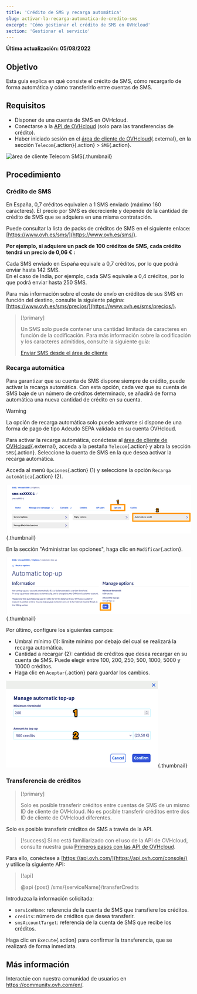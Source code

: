```yaml
---
title: 'Crédito de SMS y recarga automática'
slug: activar-la-recarga-automatica-de-credito-sms
excerpt: 'Cómo gestionar el crédito de SMS en OVHcloud'
section: 'Gestionar el servicio'
---
```


**Última actualización: 05/08/2022**

## Objetivo

Esta guía explica en qué consiste el crédito de SMS, cómo recargarlo de forma automática y cómo transferirlo entre cuentas de SMS.

## Requisitos

- Disponer de una cuenta de SMS en OVHcloud.
- Conectarse a la [API de OVHcloud](https://api.ovh.com/console/) (solo para las transferencias de crédito).
- Haber iniciado sesión en el [área de cliente de OVHcloud](https://www.ovh.com/auth/?action=gotomanager&from=https://www.ovh.es/&ovhSubsidiary=es){.external}, en la sección `Telecom`{.action}{.action} > `SMS`{.action}.

![área de cliente Telecom SMS](https://raw.githubusercontent.com/ovh/docs/master/templates/control-panel/product-selection/telecom/tpl-telecom-03-en-sms.png){.thumbnail}

## Procedimiento

### Crédito de SMS

En España, 0,7 créditos equivalen a 1 SMS enviado (máximo 160 caracteres). El precio por SMS es decreciente y depende de la cantidad de crédito de SMS que se adquiera en una misma contratación. 

Puede consultar la lista de packs de créditos de SMS en el siguiente enlace: [https://www.ovh.es/sms/](https://www.ovh.es/sms/).

**Por ejemplo, si adquiere un pack de 100 créditos de SMS, cada crédito tendrá un precio de 0,06 € :**

Cada SMS enviado en España equivale a 0,7 créditos, por lo que podrá enviar hasta 142 SMS.<br>
En el caso de India, por ejemplo, cada SMS equivale a 0,4 créditos, por lo que podrá enviar hasta 250 SMS.

Para más información sobre el coste de envío en créditos de sus SMS en función del destino, consulte la siguiente página: [https://www.ovh.es/sms/precios/](https://www.ovh.es/sms/precios/).

> [!primary]
>
> Un SMS solo puede contener una cantidad limitada de caracteres en función de la codificación. Para más información sobre la codificación y los caracteres admitidos, consulte la siguiente guía:
> 
> [Enviar SMS desde el área de cliente](https://docs.ovh.com/es/sms/enviar-sms-desde-el-area-de-cliente/)
>

### Recarga automática

Para garantizar que su cuenta de SMS dispone siempre de crédito, puede activar la recarga automática. Con esta opción, cada vez que su cuenta de SMS baje de un número de créditos determinado, se añadirá de forma automática una nueva cantidad de crédito en su cuenta.

> [!warning]
>
> La opción de recarga automática solo puede activarse si dispone de una forma de pago de tipo Adeudo SEPA validada en su cuenta OVHcloud.
>

Para activar la recarga automática, conéctese al [área de cliente de OVHcloud](https://www.ovh.com/auth/?action=gotomanager&from=https://www.ovh.es/&ovhSubsidiary=es){.external}, acceda a la pestaña `Telecom`{.action} y abra la sección `SMS`{.action}. Seleccione la cuenta de SMS en la que desea activar la recarga automática.

Acceda al menú `Opciones`{.action} (1) y seleccione la opción `Recarga automática`{.action} (2).

![Crédito de SMS](images/smscredit01.png){.thumbnail}

En la sección "Administrar las opciones", haga clic en `Modificar`{.action}.

![Crédito de SMS](images/smscredit02.png){.thumbnail}

Por último, configure los siguientes campos:

- Umbral mínimo (1): límite mínimo por debajo del cual se realizará la recarga automática.
- Cantidad a recargar (2): cantidad de créditos que desea recargar en su cuenta de SMS. Puede elegir entre 100, 200, 250, 500, 1000, 5000 y 10000 créditos.
- Haga clic en `Aceptar`{.action} para guardar los cambios.

![Crédito de SMS](images/smscredit03.png){.thumbnail}

### Transferencia de créditos

> [!primary]
>
> Solo es posible transferir créditos entre cuentas de SMS de un mismo ID de cliente de OVHcloud. No es posible transferir créditos entre dos ID de cliente de OVHcloud diferentes.
>

Solo es posible transferir créditos de SMS a través de la API.

> [!success]
> Si no está familiarizado con el uso de la API de OVHcloud, consulte nuestra guía [Primeros pasos con las API de OVHcloud](https://docs.ovh.com/es/api/first-steps-with-ovh-api/).

Para ello, conéctese a [https://api.ovh.com/](https://api.ovh.com/console/) y utilice la siguiente API:

> [!api]
>
> @api {post} /sms/{serviceName}/transferCredits
>

Introduzca la información solicitada:

- `serviceName`: referencia de la cuenta de SMS que transfiere los créditos.
- `credits`: número de créditos que desea transferir.
- `smsAccountTarget`: referencia de la cuenta de SMS que recibe los créditos.

Haga clic en `Execute`{.action} para confirmar la transferencia, que se realizará de forma inmediata.

## Más información

Interactúe con nuestra comunidad de usuarios en <https://community.ovh.com/en/>.
